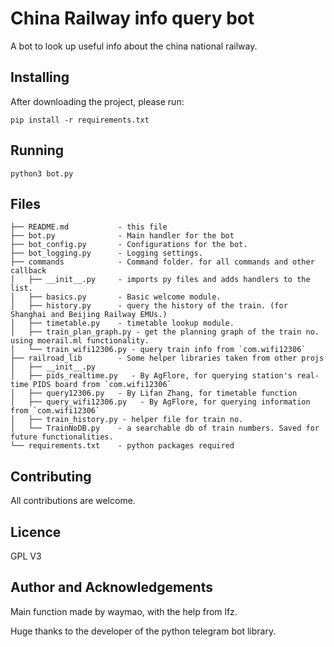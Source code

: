 # China Railway info query bot

A bot to look up useful info about the china national railway.

## Installing

After downloading the project, please run:

    pip install -r requirements.txt

## Running

    python3 bot.py

## Files

    ├── README.md           - this file
    ├── bot.py              - Main handler for the bot
    ├── bot_config.py       - Configurations for the bot.
    ├── bot_logging.py      - Logging settings.
    ├── commands            - Command folder. for all commands and other callback
    │   ├── __init__.py     - imports py files and adds handlers to the list.
    │   ├── basics.py       - Basic welcome module.
    │   ├── history.py      - query the history of the train. (for Shanghai and Beijing Railway EMUs.)
    │   ├── timetable.py    - timetable lookup module.
    │   ├── train_plan_graph.py - get the planning graph of the train no. using moerail.ml functionality.
    │   └── train_wifi12306.py - query train info from `com.wifi12306`
    ├── railroad_lib        - Some helper libraries taken from other projs
    │   ├── __init__.py
    │   ├── pids_realtime.py   - By AgFlore, for querying station's real-time PIDS board from `com.wifi12306`
    │   ├── query12306.py   - By Lifan Zhang, for timetable function
    │   ├── query_wifi12306.py   - By AgFlore, for querying information from `com.wifi12306`
    │   ├── train_history.py - helper file for train no.
    │   └── TrainNoDB.py    - a searchable db of train numbers. Saved for future functionalities.
    └── requirements.txt    - python packages required

## Contributing

All contributions are welcome.

## Licence

GPL V3

## Author and Acknowledgements

Main function made by waymao, with the help from lfz.

Huge thanks to the developer of the python telegram bot library.
